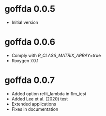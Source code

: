 # goffda 0.0.5

* Initial version

# goffda 0.0.6

* Comply with _R_CLASS_MATRIX_ARRAY_=true
* Roxygen 7.0.1

# goffda 0.0.7

* Added option refit_lambda in flm_test
* Added Lee et al. (2020) test
* Extended applications
* Fixes in documentation
